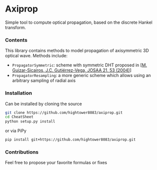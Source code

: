 # Axiprop
Simple tool to compute optical propagation, based on the discrete 
Hankel transform.

### Contents

This library contains methods to model propagation of axisymmetric 3D optical
wave. Methods include:
- `PropagatorSymmetric`: scheme with symmetric DHT proposed in  [[M. Guizar-Sicairos, 
J.C. Gutiérrez-Vega, JOSAA 21, 53 (2004)](https://doi.org/10.1364/JOSAA.21.000053)]
- `PropagatorResampling`: a more generic scheme which allows using an arbitrary
sampling of radial axis

### Installation

Can be installed by cloning the source 
```bash
git clone https://github.com/hightower8083/axiprop.git
cd CheatSheet
python setup.py install
```
or via PiPy
```bash
pip install git+https://github.com/hightower8083/axiprop.git
```

### Contributions

Feel free to propose your favorite formulas or fixes
